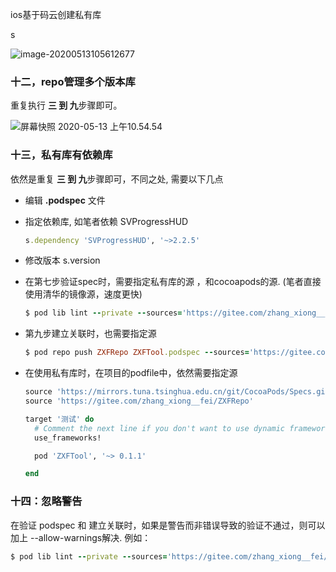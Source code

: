 ios基于码云创建私有库



s

![image-20200513105612677](https://tva1.sinaimg.cn/large/007S8ZIlly1geqmyfe3zzj307d08nq61.jpg)

### 十二，repo管理多个版本库

重复执行 **三 到 九**步骤即可。 

![屏幕快照 2020-05-13 上午10.54.54](https://tva1.sinaimg.cn/large/007S8ZIlly1geqmxh624qj307r09m41o.jpg)



### 十三，私有库有依赖库

依然是重复 **三 到 九**步骤即可，不同之处, 需要以下几点

- 编辑  **.podspec** 文件

- 指定依赖库, 如笔者依赖 SVProgressHUD

  ```ruby
  s.dependency 'SVProgressHUD', '~>2.2.5'
  ```

- 修改版本 s.version

- 在第七步验证spec时，需要指定私有库的源 ，和cocoapods的源. (笔者直接使用清华的镜像源，速度更快)

  ```ruby
  $ pod lib lint --private --sources='https://gitee.com/zhang_xiong__fei/ZXFRepo,https://mirrors.tuna.tsinghua.edu.cn/git/CocoaPods/Specs.git'
  ```

- 第九步建立关联时，也需要指定源

  ```ruby
  $ pod repo push ZXFRepo ZXFTool.podspec --sources='https://gitee.com/zhang_xiong__fei/ZXFRepo,https://mirrors.tuna.tsinghua.edu.cn/git/CocoaPods/Specs.git'
  ```

- 在使用私有库时，在项目的podfile中，依然需要指定源

  ```ruby
  source 'https://mirrors.tuna.tsinghua.edu.cn/git/CocoaPods/Specs.git'
  source 'https://gitee.com/zhang_xiong__fei/ZXFRepo'
  
  target '测试' do
    # Comment the next line if you don't want to use dynamic frameworks
    use_frameworks!
  
    pod 'ZXFTool', '~> 0.1.1'
  
  end
  ```




### 十四：忽略警告

在验证 podspec 和 建立关联时，如果是警告而非错误导致的验证不通过，则可以加上 --allow-warnings解决. 例如：

```ruby
$ pod lib lint --private --sources='https://gitee.com/zhang_xiong__fei/ZXFTools.git,https://mirrors.tuna.tsinghua.edu.cn/git/CocoaPods/Specs.git' --allow-warnings
```

